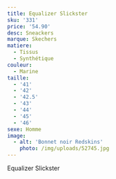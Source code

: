 ```yaml
---
title: Equalizer Slickster
sku: '331'
price: '54.90'
desc: Sneackers
marque: Skechers
matiere:
  - Tissus
  - Synthétique
couleur:
  - Marine
taille:
  - '41'
  - '42'
  - '42.5'
  - '43'
  - '44'
  - '45'
  - '46'
sexe: Homme
image:
  - alt: 'Bonnet noir Redskins'
    photo: /img/uploads/52745.jpg
---
```

Equalizer Slickster

